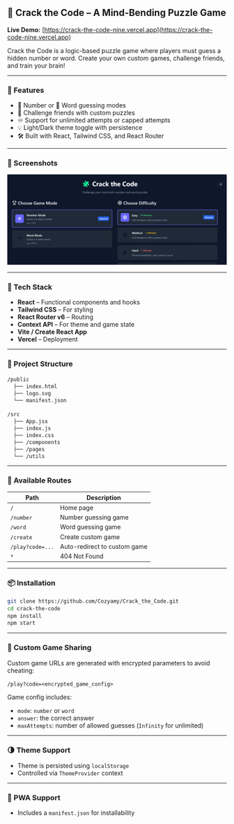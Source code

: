 ## 🧩 Crack the Code – A Mind-Bending Puzzle Game

**Live Demo:** [https://crack-the-code-nine.vercel.app](https://crack-the-code-nine.vercel.app)

Crack the Code is a logic-based puzzle game where players must guess a hidden number or word. Create your own custom games, challenge friends, and train your brain!

---

### 🚀 Features

* 🔢 Number or 📝 Word guessing modes
* 🧠 Challenge friends with custom puzzles
* ♾️ Support for unlimited attempts or capped attempts
* 💡 Light/Dark theme toggle with persistence
* 🛠️ Built with React, Tailwind CSS, and React Router

---

### 📸 Screenshots

![Crack the Code Screenshot](public/crack-the-code.png)

---

### 🧰 Tech Stack

* **React** – Functional components and hooks
* **Tailwind CSS** – For styling
* **React Router v6** – Routing
* **Context API** – For theme and game state
* **Vite / Create React App**
* **Vercel** – Deployment

---

### 📁 Project Structure

```
/public
  ├── index.html
  ├── logo.svg
  └── manifest.json

/src
  ├── App.jsx
  ├── index.js
  ├── index.css
  ├── /components
  ├── /pages
  └── /utils
```

---

### 🧪 Available Routes

| Path             | Description                  |
| ---------------- | ---------------------------- |
| `/`              | Home page                    |
| `/number`        | Number guessing game         |
| `/word`          | Word guessing game           |
| `/create`        | Create custom game           |
| `/play?code=...` | Auto-redirect to custom game |
| `*`              | 404 Not Found                |

---

### 📦 Installation

```bash
git clone https://github.com/Cozyamy/Crack_the_Code.git
cd crack-the-code
npm install
npm start
```

---

### 🧩 Custom Game Sharing

Custom game URLs are generated with encrypted parameters to avoid cheating:

```txt
/play?code=<encrypted_game_config>
```

Game config includes:

* `mode`: `number` or `word`
* `answer`: the correct answer
* `maxAttempts`: number of allowed guesses (`Infinity` for unlimited)

---

### 🌗 Theme Support

* Theme is persisted using `localStorage`
* Controlled via `ThemeProvider` context

---

### 📱 PWA Support

* Includes a `manifest.json` for installability